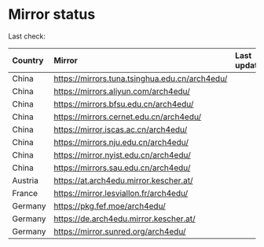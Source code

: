 <script src="./time.js"></script>
# Mirror status
Last check: <script type="text/javascript">localize(1702693670.0012913);</script>

|Country|Mirror|Last update|
|:------|:-----|:----------|
|China|https://mirrors.tuna.tsinghua.edu.cn/arch4edu/|<script type="text/javascript">localize(1702622834);</script>|
|China|https://mirrors.aliyun.com/arch4edu/|<script type="text/javascript">localize(1702622834);</script>|
|China|https://mirrors.bfsu.edu.cn/arch4edu/|<script type="text/javascript">localize(1702622834);</script>|
|China|https://mirrors.cernet.edu.cn/arch4edu/|<script type="text/javascript">localize(1702622834);</script>|
|China|https://mirror.iscas.ac.cn/arch4edu/|<script type="text/javascript">localize(1702622834);</script>|
|China|https://mirrors.nju.edu.cn/arch4edu/|<script type="text/javascript">localize(1702622834);</script>|
|China|https://mirror.nyist.edu.cn/arch4edu/|<script type="text/javascript">localize(1702622834);</script>|
|China|https://mirrors.sau.edu.cn/arch4edu/|<script type="text/javascript">localize(1702622834);</script>|
|Austria|https://at.arch4edu.mirror.kescher.at/|<script type="text/javascript">localize(1702622834);</script>|
|France|https://mirror.lesviallon.fr/arch4edu/|<script type="text/javascript">localize(1702622834);</script>|
|Germany|https://pkg.fef.moe/arch4edu/|<script type="text/javascript">localize(1702622834);</script>|
|Germany|https://de.arch4edu.mirror.kescher.at/|<script type="text/javascript">localize(1702622834);</script>|
|Germany|https://mirror.sunred.org/arch4edu/|<script type="text/javascript">localize(1702622834);</script>|

<script src="./tablefilter/tablefilter.js"></script>
<script src="./table.js"></script>